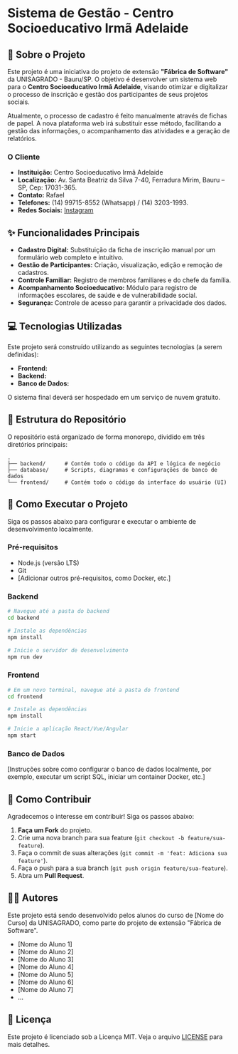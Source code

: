 # Sistema de Gestão - Centro Socioeducativo Irmã Adelaide

## 📖 Sobre o Projeto

Este projeto é uma iniciativa do projeto de extensão **"Fábrica de Software"** da UNISAGRADO - Bauru/SP. O objetivo é desenvolver um sistema web para o **Centro Socioeducativo Irmã Adelaide**, visando otimizar e digitalizar o processo de inscrição e gestão dos participantes de seus projetos sociais. 

Atualmente, o processo de cadastro é feito manualmente através de fichas de papel. A nova plataforma web irá substituir esse método, facilitando a gestão das informações, o acompanhamento das atividades e a geração de relatórios. 

### O Cliente

  * **Instituição:** Centro Socioeducativo Irmã Adelaide 
  * **Localização:** Av. Santa Beatriz da Silva 7-40, Ferradura Mirim, Bauru – SP, Cep: 17031-365. 
  * **Contato:** Rafael 
  * **Telefones:** (14) 99715-8552 (Whatsapp) / (14) 3203-1993. 
  * **Redes Sociais:** [Instagram](https://www.instagram.com/projetos_sociaisiascj/)

## ✨ Funcionalidades Principais

  * **Cadastro Digital:** Substituição da ficha de inscrição manual por um formulário web completo e intuitivo.
  * **Gestão de Participantes:** Criação, visualização, edição e remoção de cadastros.
  * **Controle Familiar:** Registro de membros familiares e do chefe da família.
  * **Acompanhamento Socioeducativo:** Módulo para registro de informações escolares, de saúde e de vulnerabilidade social.
  * **Segurança:** Controle de acesso para garantir a privacidade dos dados.

## 💻 Tecnologias Utilizadas

Este projeto será construído utilizando as seguintes tecnologias (a serem definidas):

  * **Frontend:**
  * **Backend:**
  * **Banco de Dados:**

O sistema final deverá ser hospedado em um serviço de nuvem gratuito.

## 📂 Estrutura do Repositório

O repositório está organizado de forma monorepo, dividido em três diretórios principais:

```
.
├── backend/      # Contém todo o código da API e lógica de negócio
├── database/     # Scripts, diagramas e configurações do banco de dados
└── frontend/     # Contém todo o código da interface do usuário (UI)
```

## 🚀 Como Executar o Projeto

Siga os passos abaixo para configurar e executar o ambiente de desenvolvimento localmente.

### Pré-requisitos

  * Node.js (versão LTS)
  * Git
  * [Adicionar outros pré-requisitos, como Docker, etc.]

### Backend

```bash
# Navegue até a pasta do backend
cd backend

# Instale as dependências
npm install

# Inicie o servidor de desenvolvimento
npm run dev
```

### Frontend

```bash
# Em um novo terminal, navegue até a pasta do frontend
cd frontend

# Instale as dependências
npm install

# Inicie a aplicação React/Vue/Angular
npm start
```

### Banco de Dados

[Instruções sobre como configurar o banco de dados localmente, por exemplo, executar um script SQL, iniciar um container Docker, etc.]

## 🤝 Como Contribuir

Agradecemos o interesse em contribuir\! Siga os passos abaixo:

1.  **Faça um Fork** do projeto.
2.  Crie uma nova branch para sua feature (`git checkout -b feature/sua-feature`).
3.  Faça o commit de suas alterações (`git commit -m 'feat: Adiciona sua feature'`).
4.  Faça o push para a sua branch (`git push origin feature/sua-feature`).
5.  Abra um **Pull Request**.

## 👨‍💻 Autores

Este projeto está sendo desenvolvido pelos alunos do curso de [Nome do Curso] da UNISAGRADO, como parte do projeto de extensão "Fábrica de Software".

  * [Nome do Aluno 1]
  * [Nome do Aluno 2]
  * [Nome do Aluno 3]
  * [Nome do Aluno 4]
  * [Nome do Aluno 5]
  * [Nome do Aluno 6]
  * [Nome do Aluno 7]
  * ...

## 📄 Licença

Este projeto é licenciado sob a Licença MIT. Veja o arquivo [LICENSE](https://www.google.com/search?q=LICENSE) para mais detalhes.
